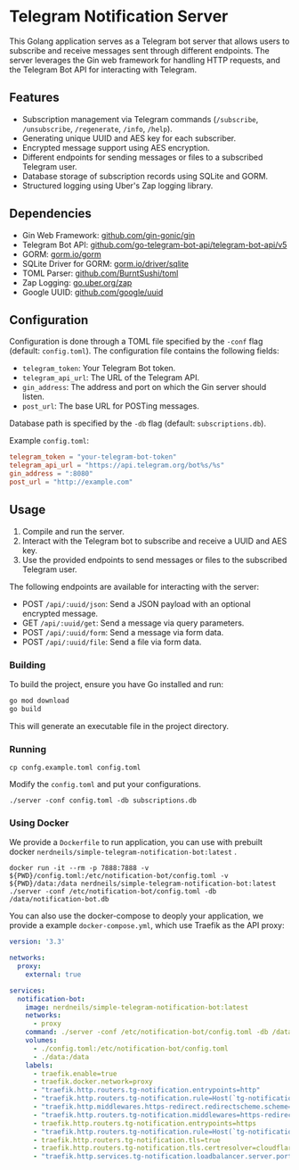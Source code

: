 # Telegram Notification Server

This Golang application serves as a Telegram bot server that allows users to subscribe and receive messages sent through different endpoints. The server leverages the Gin web framework for handling HTTP requests, and the Telegram Bot API for interacting with Telegram.

## Features

- Subscription management via Telegram commands (`/subscribe`, `/unsubscribe`, `/regenerate`, `/info`, `/help`).
- Generating unique UUID and AES key for each subscriber.
- Encrypted message support using AES encryption.
- Different endpoints for sending messages or files to a subscribed Telegram user.
- Database storage of subscription records using SQLite and GORM.
- Structured logging using Uber's Zap logging library.

## Dependencies

- Gin Web Framework: [github.com/gin-gonic/gin](https://github.com/gin-gonic/gin)
- Telegram Bot API: [github.com/go-telegram-bot-api/telegram-bot-api/v5](https://github.com/go-telegram-bot-api/telegram-bot-api/v5)
- GORM: [gorm.io/gorm](https://gorm.io/gorm)
- SQLite Driver for GORM: [gorm.io/driver/sqlite](https://gorm.io/driver/sqlite)
- TOML Parser: [github.com/BurntSushi/toml](https://github.com/BurntSushi/toml)
- Zap Logging: [go.uber.org/zap](https://go.uber.org/zap)
- Google UUID: [github.com/google/uuid](https://github.com/google/uuid)

## Configuration

Configuration is done through a TOML file specified by the `-conf` flag (default: `config.toml`). The configuration file contains the following fields:

- `telegram_token`: Your Telegram Bot token.
- `telegram_api_url`: The URL of the Telegram API.
- `gin_address`: The address and port on which the Gin server should listen.
- `post_url`: The base URL for POSTing messages.

Database path is specified by the `-db` flag (default: `subscriptions.db`).

Example `config.toml`:

```toml
telegram_token = "your-telegram-bot-token"
telegram_api_url = "https://api.telegram.org/bot%s/%s"
gin_address = ":8080"
post_url = "http://example.com"
```

## Usage

1. Compile and run the server.
2. Interact with the Telegram bot to subscribe and receive a UUID and AES key.
3. Use the provided endpoints to send messages or files to the subscribed Telegram user.

The following endpoints are available for interacting with the server:

- POST `/api/:uuid/json`: Send a JSON payload with an optional encrypted message.
- GET `/api/:uuid/get`: Send a message via query parameters.
- POST `/api/:uuid/form`: Send a message via form data.
- POST `/api/:uuid/file`: Send a file via form data.

### Building

To build the project, ensure you have Go installed and run:

```bash
go mod download
go build
```

This will generate an executable file in the project directory.

### Running

```
cp confg.example.toml config.toml
```

Modify the `config.toml` and put your configurations.

```
./server -conf config.toml -db subscriptions.db
```

### Using Docker

We provide a `Dockerfile` to run application, you can use with prebuilt docker `nerdneils/simple-telegram-notification-bot:latest` .

```
docker run -it --rm -p 7888:7888 -v ${PWD}/config.toml:/etc/notification-bot/config.toml -v ${PWD}/data:/data nerdneils/simple-telegram-notification-bot:latest  ./server -conf /etc/notification-bot/config.toml -db /data/notification-bot.db
```

You can also use the docker-compose to deoply your application, we provide a example `docker-compose.yml`, which use Traefik as the API proxy:

```yaml
version: '3.3'

networks:
  proxy:
    external: true

services:
  notification-bot:
    image: nerdneils/simple-telegram-notification-bot:latest
    networks:
      - proxy
    command: ./server -conf /etc/notification-bot/config.toml -db /data/notification-bot.db
    volumes:
      - ./config.toml:/etc/notification-bot/config.toml
      - ./data:/data
    labels:
      - traefik.enable=true
      - traefik.docker.network=proxy
      - "traefik.http.routers.tg-notification.entrypoints=http"
      - "traefik.http.routers.tg-notification.rule=Host(`tg-notification.example.org`)"
      - "traefik.http.middlewares.https-redirect.redirectscheme.scheme=https"
      - "traefik.http.routers.tg-notification.middlewares=https-redirect@docker"
      - traefik.http.routers.tg-notification.entrypoints=https
      - "traefik.http.routers.tg-notification.rule=Host(`tg-notification.example.org`)"
      - traefik.http.routers.tg-notification.tls=true
      - traefik.http.routers.tg-notification.tls.certresolver=cloudflare
      - "traefik.http.services.tg-notification.loadbalancer.server.port=7888"
```

